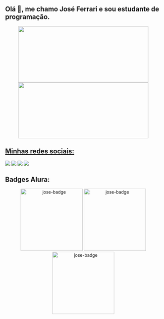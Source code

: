 ## Olá 👋, me chamo José Ferrari e sou estudante de programação.

<div align="center">
  <a href="https://github.com/ferrarizaum">
  <img height="180em" width="420em" src="https://github-readme-stats.vercel.app/api?username=ferrarizaum&show_icons=true&theme=bear&include_all_commits=true&count_private=true"/>
  <img height="180em" width="420em" src="https://github-readme-stats.vercel.app/api/top-langs/?username=ferrarizaum&layout=compact&langs_count=7&theme=bear"/>
</div>

## Minhas redes sociais:

<div>
  <a href="https://instagram.com/josecferrari" target="_blank"><img src="https://img.shields.io/badge/-Instagram-%23E4405F?style=for-the-badge&logo=instagram&logoColor=white" target="_blank"></a>
  <a href="https://www.linkedin.com/in/jos%C3%A9-ferrari-439b4820a/" target="_blank"><img src="https://img.shields.io/badge/-LinkedIn-%230077B5?style=for-the-badge&logo=linkedin&logoColor=white" target="_blank"></a> 
  <a href="https://steamcommunity.com/profiles/76561198049655610/" target="_blank"><img src="https://img.shields.io/badge/steam-%23000000.svg?style=for-the-badge&logo=steam&logoColor=white" target="_blank"></a> 
  <a href = "mailto:licoverpa321@gmail.com"><img src="https://img.shields.io/badge/-Gmail-%23333?style=for-the-badge&logo=gmail&logoColor=white" target="_blank"></a>
</div>

## Badges Alura:
<div align="center">
  <img alt="jose-badge" width="200" src="https://user-images.githubusercontent.com/81978698/189469225-73881db0-a727-403f-a203-bdce6e6ac876.png"/>
  <img alt="jose-badge" width="200" src="https://user-images.githubusercontent.com/81978698/189470037-7d2d6c48-5d56-4e11-a9cf-002186f29223.png"/>
  <img alt="jose-badge" width="200" src="https://user-images.githubusercontent.com/81978698/189470065-53e3550e-d0da-4604-b615-3974d88c064e.png"/>
</div>
